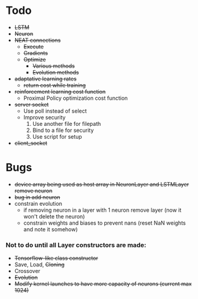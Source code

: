 # Todo

- ~~LSTM~~
- ~~Neuron~~
- ~~NEAT connections~~ 
	- ~~Execute~~
	- ~~Gradients~~
    - ~~Optimize~~
        * ~~Various methods~~
        * ~~Evolution methods~~
- ~~adaptative learning rates~~
    - ~~return cost while training~~
- ~~reinforcement learning cost function~~
    - Proximal Policy optimization cost function
- ~~server socket~~
    - Use poll instead of select
    - Improve security
        1. Use another file for filepath 
        2. Bind to a file for security
        3. Use script for setup 
- ~~client_socket~~


# Bugs
 - ~~device array being used as host array in NeuronLayer and LSTMLayer remove neuron~~
 - ~~bug in add neuron~~
 - constrain evolution
    * if removing neuron in a layer with 1 neuron remove layer (now it won't delete the neuron)
    * constrain weights and biases to prevent nans (reset NaN weights and note it somehow)

### Not to do until all Layer constructors are made:

- ~~Tensorflow-like class constructor~~
- Save, Load, ~~Cloning~~
- Crossover
- ~~Evolution~~
- ~~Modify kernel launches to have more capacity of neurons (current max 1024)~~

